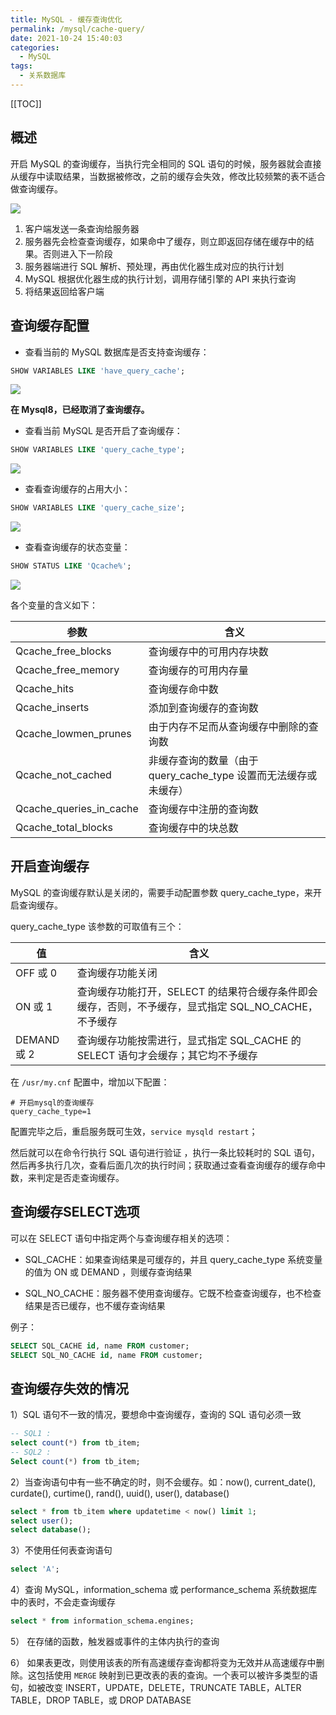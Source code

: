 ```yaml
---
title: MySQL - 缓存查询优化
permalink: /mysql/cache-query/
date: 2021-10-24 15:40:03
categories: 
  - MySQL
tags: 
  - 关系数据库
---
```


[[TOC]]

## 概述

开启 MySQL 的查询缓存，当执行完全相同的 SQL 语句的时候，服务器就会直接从缓存中读取结果，当数据被修改，之前的缓存会失效，修改比较频繁的表不适合做查询缓存。

 ![](https://cdn.jsdelivr.net/gh/Kele-Bingtang/static/img/MySQL/20211024152026.png)

1. 客户端发送一条查询给服务器
2. 服务器先会检查查询缓存，如果命中了缓存，则立即返回存储在缓存中的结果。否则进入下一阶段
3. 服务器端进行 SQL 解析、预处理，再由优化器生成对应的执行计划
4. MySQL 根据优化器生成的执行计划，调用存储引擎的 API 来执行查询
5. 将结果返回给客户端

## 查询缓存配置

- 查看当前的 MySQL 数据库是否支持查询缓存：

```SQL
SHOW VARIABLES LIKE 'have_query_cache';	
```

![](https://cdn.jsdelivr.net/gh/Kele-Bingtang/static/img/MySQL/20211024152039.png)

**在 Mysql8，已经取消了查询缓存。**

- 查看当前 MySQL 是否开启了查询缓存：

```SQL
SHOW VARIABLES LIKE 'query_cache_type'; 
```

![](https://cdn.jsdelivr.net/gh/Kele-Bingtang/static/img/MySQL/20211024152045.png)

- 查看查询缓存的占用大小：

```SQL
SHOW VARIABLES LIKE 'query_cache_size';
```

![](https://cdn.jsdelivr.net/gh/Kele-Bingtang/static/img/MySQL/20211024152056.png)

- 查看查询缓存的状态变量：

```SQL
SHOW STATUS LIKE 'Qcache%';
```

![](https://cdn.jsdelivr.net/gh/Kele-Bingtang/static/img/MySQL/20211024152107.png)

各个变量的含义如下：

| 参数                    | 含义                                                         |
| ----------------------- | ------------------------------------------------------------ |
| Qcache_free_blocks      | 查询缓存中的可用内存块数                                     |
| Qcache_free_memory      | 查询缓存的可用内存量                                         |
| Qcache_hits             | 查询缓存命中数                                               |
| Qcache_inserts          | 添加到查询缓存的查询数                                       |
| Qcache_lowmen_prunes    | 由于内存不足而从查询缓存中删除的查询数                       |
| Qcache_not_cached       | 非缓存查询的数量（由于 query_cache_type 设置而无法缓存或未缓存） |
| Qcache_queries_in_cache | 查询缓存中注册的查询数                                       |
| Qcache_total_blocks     | 查询缓存中的块总数                                           |

## 开启查询缓存

MySQL 的查询缓存默认是关闭的，需要手动配置参数 query_cache_type，来开启查询缓存。

query_cache_type 该参数的可取值有三个：

| 值          | 含义                                                         |
| ----------- | ------------------------------------------------------------ |
| OFF 或 0    | 查询缓存功能关闭                                             |
| ON 或 1     | 查询缓存功能打开，SELECT 的结果符合缓存条件即会缓存，否则，不予缓存，显式指定 SQL_NO_CACHE，不予缓存 |
| DEMAND 或 2 | 查询缓存功能按需进行，显式指定 SQL_CACHE 的 SELECT 语句才会缓存；其它均不予缓存 |

在 `/usr/my.cnf` 配置中，增加以下配置： 

```properties
# 开启mysql的查询缓存
query_cache_type=1
```

配置完毕之后，重启服务既可生效，`service mysqld restart`；

然后就可以在命令行执行 SQL 语句进行验证 ，执行一条比较耗时的 SQL 语句，然后再多执行几次，查看后面几次的执行时间；获取通过查看查询缓存的缓存命中数，来判定是否走查询缓存。

## 查询缓存SELECT选项

可以在 SELECT 语句中指定两个与查询缓存相关的选项：

- SQL_CACHE：如果查询结果是可缓存的，并且 query_cache_type 系统变量的值为 ON 或 DEMAND ，则缓存查询结果

- SQL_NO_CACHE：服务器不使用查询缓存。它既不检查查询缓存，也不检查结果是否已缓存，也不缓存查询结果


例子：

```SQL
SELECT SQL_CACHE id, name FROM customer;
SELECT SQL_NO_CACHE id, name FROM customer;
```

## 查询缓存失效的情况

1）SQL 语句不一致的情况，要想命中查询缓存，查询的 SQL 语句必须一致

```SQL
-- SQL1 : 
select count(*) from tb_item;
-- SQL2 : 
Select count(*) from tb_item;
```

2）当查询语句中有一些不确定的时，则不会缓存。如：now(), current_date(), curdate(), curtime(), rand(), uuid(), user(), database()

```SQL
select * from tb_item where updatetime < now() limit 1;
select user();
select database();
```

3）不使用任何表查询语句

```SQL
select 'A';
```

4）查询 MySQL，information_schema 或 performance_schema 系统数据库中的表时，不会走查询缓存

```SQL
select * from information_schema.engines;
```

5） 在存储的函数，触发器或事件的主体内执行的查询

6） 如果表更改，则使用该表的所有高速缓存查询都将变为无效并从高速缓存中删除。这包括使用 `MERGE` 映射到已更改表的表的查询。一个表可以被许多类型的语句，如被改变 INSERT，UPDATE，DELETE，TRUNCATE TABLE，ALTER TABLE，DROP TABLE，或 DROP DATABASE